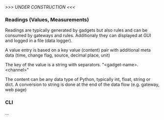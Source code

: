 *>>> UNDER CONSTRUCTION <<<*

### Readings (Values, Measurements)

Readings are typically generated by gadgets but also rules and can be consumed by gateways and rules. Additionaly they can  displayed at GUI and logged in a file (data logger). 

A value entry is based on a key value (content) pair with additional meta data (time, change flag, source, decimal place, unit)

The key of the value is a string with separators. 
"\<gadget-name\>.\<channel\>"

The content can be any data type of Python, typically int, float, string or dict. A conversion to string is done at the end of the data flow (e.g. gateway, web page)

### CLI

...
